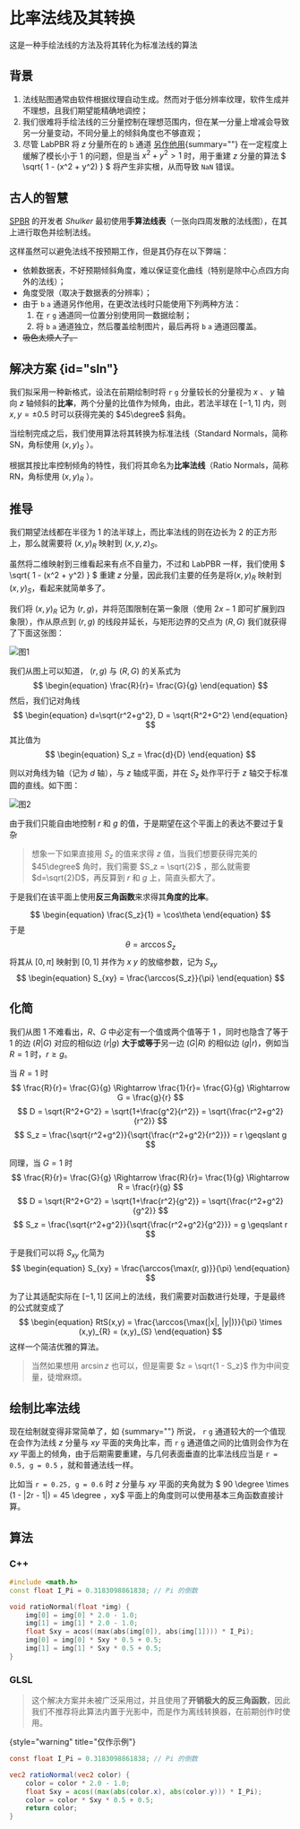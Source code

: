 # 比率法线及其转换

<primary-label ref="dev"/>

<secondary-label ref="new"/>

<secondary-label ref="resourcedoc"/>

<tldr>这是一种手绘法线的方法及将其转化为标准法线的算法</tldr>

## 背景

1. 法线贴图通常由软件根据纹理自动生成。然而对于低分辨率纹理，软件生成并不理想，且我们期望能精确地调控；
2. 我们很难将手绘法线的三分量控制在理想范围内，但在某一分量上增减会导致另一分量变动，不同分量上的倾斜角度也不够直观；
3. 尽管 LabPBR 将 $z$ 分量所在的 `b` 通道 [另作他用](labpbrMaterialStandard.md#textureAO){summary=""} 在一定程度上缓解了模长小于 $1$ 的问题，但是当 $x^2 + y^2 > 1$ 时，用于重建 $z$ 分量的算法 $ \sqrt{ 1 - (x^2 + y^2) } $ 将产生非实根，从而导致 <tooltip term="NaN">`NaN`</tooltip> 错误。

## 古人的智慧

[SPBR](https://modrinth.com/resourcepack/spbr) 的开发者 _Shulker_ 最初使用**手算法线表**（一张向四周发散的法线图），在其上进行取色并绘制法线。

这样虽然可以避免法线不按预期工作，但是其仍存在以下弊端：
- 依赖数据表，不好预期倾斜角度，难以保证变化曲线（特别是除中心点四方向外的法线）；
- 角度受限（取决于数据表的分辨率）；
- 由于 `b` `a` 通道另作他用，在更改法线时只能使用下列两种方法：
  1. 在 `r` `g` 通道同一位置分别使用同一数据绘制；
  2. 将 `b` `a` 通道独立，然后覆盖绘制图片，最后再将 `b` `a` 通道回覆盖。
- ~~吸色太烦人了。~~

## 解决方案 {id="sln"}

我们拟采用一种新格式，设法在前期绘制时将 `r` `g` 分量较长的分量视为 $x$ 、 $y$ 轴向 $z$ 轴倾斜的**比率**，两个分量的比值作为倾角，由此，若法半球在 $[-1, 1]$ 内，则 $x,y = \pm 0.5$ 时可以获得完美的 $45\degree$ 斜角。

当绘制完成之后，我们使用算法将其转换为标准法线（Standard Normals，简称 SN，角标使用 $(x, y)_S$ ）。

根据其按比率控制倾角的特性，我们将其命名为**比率法线**（Ratio Normals，简称 RN，角标使用 $(x, y)_R$ ）。

## 推导

我们期望法线都在半径为 $1$ 的法半球上，而比率法线的则在边长为 $2$ 的正方形上，那么就需要将 $(x, y)_{R}$ 映射到 $(x, y, z)_{S}$。

虽然将二维映射到三维看起来有点不自量力，不过和 LabPBR 一样，我们使用 $ \sqrt{ 1 - (x^2 + y^2) } $ 重建 $z$ 分量，因此我们主要的任务是将$(x, y)_{R}$ 映射到 $(x, y)_{S}$，看起来就简单多了。

我们将 $(x, y)_{R}$ 记为 $(r, g)$，并将范围限制在第一象限（使用 $2x - 1$ 即可扩展到四象限），作从原点到 $(r, g)$ 的线段并延长，与矩形边界的交点为 $(R, G)$ 我们就获得了下面这张图：

![图1](ratioNormals_1.png)

我们从图上可以知道， $(r, g)$ 与 $(R, G)$ 的关系式为
$$ \begin{equation}
\frac{R}{r}= \frac{G}{g}
\end{equation} $$
然后，我们记对角线
$$ \begin{equation}
d=\sqrt{r^2+g^2}, D = \sqrt{R^2+G^2}
\end{equation} $$
其比值为
$$ \begin{equation}
S_z = \frac{d}{D}
\end{equation} $$

则以对角线为轴（记为 $d$ 轴），与 $z$ 轴成平面，并在 $S_z$ 处作平行于 $z$ 轴交于标准圆的直线。如下图：

![图2](ratioNormals_2.png)

由于我们只能自由地控制 $r$ 和 $g$ 的值，于是期望在这个平面上的表达不要过于复杂

> 想象一下如果直接用 $S_z$ 的值来求得 $z$ 值，当我们想要获得完美的 $45\degree$ 角时，我们需要 $S_z = \sqrt{2}$ ，那么就需要 $d=\sqrt{2}D$，再反算到 $r$ 和 $g$ 上，简直头都大了。

于是我们在该平面上使用**反三角函数**来求得其**角度的比率**。

$$ \begin{equation}
\frac{S_z}{1} = \cos\theta
\end{equation} $$
于是
$$ \begin{equation}
\theta = \arccos{S_z}
\end{equation} $$
将其从 $[0, \pi]$ 映射到 $[0, 1]$ 并作为 $x$ $y$ 的放缩参数，记为 $S_{xy}$
$$ \begin{equation}
S_{xy} = \frac{\arccos{S_z}}{\pi}
\end{equation} $$

## 化简

我们从图 1 不难看出，$R$、$G$ 中必定有一个值或两个值等于 $1$ ，同时也隐含了等于 $1$ 的边 $(R|G)$ 对应的相似边 $(r|g)$ **大于或等于**另一边 $(G|R)$ 的相似边 $(g|r)$，例如当 $R = 1$ 时，$r \geqslant g$。

当 $R = 1$ 时
$$
\frac{R}{r}= \frac{G}{g} \Rightarrow \frac{1}{r}= \frac{G}{g} \Rightarrow G = \frac{g}{r}
$$
$$
D = \sqrt{R^2+G^2} = \sqrt{1+\frac{g^2}{r^2}} = \sqrt{\frac{r^2+g^2}{r^2}}
$$
$$
S_z = \frac{\sqrt{r^2+g^2}}{\sqrt{\frac{r^2+g^2}{r^2}}} = r \geqslant g
$$

同理，当 $G = 1$ 时
$$
\frac{R}{r}= \frac{G}{g} \Rightarrow \frac{R}{r}= \frac{1}{g} \Rightarrow R = \frac{r}{g}
$$
$$
D = \sqrt{R^2+G^2} = \sqrt{1+\frac{r^2}{g^2}} = \sqrt{\frac{r^2+g^2}{g^2}}
$$
$$
S_z = \frac{\sqrt{r^2+g^2}}{\sqrt{\frac{r^2+g^2}{g^2}}} = g \geqslant r
$$

于是我们可以将 $S_{xy}$ 化简为
$$ \begin{equation}
S_{xy} = \frac{\arccos{\max(r, g)}}{\pi}
\end{equation} $$

为了让其适配实际在 $[-1, 1]$ 区间上的法线，我们需要对函数进行处理，于是最终的公式就变成了
$$ \begin{equation}
RtS(x,y) = \frac{\arccos{\max(|x|, |y|)}}{\pi} \times (x,y)_{R} = (x,y)_{S}
\end{equation} $$
这样一个简洁优雅的算法。

> 当然如果想用 $\arcsin{z}$ 也可以，但是需要 $z = \sqrt{1 - S_z}$ 作为中间变量，徒增麻烦。

## 绘制比率法线

现在绘制就变得非常简单了，如 [](#sln){summary=""} 所说， `r` `g` 通道较大的一个值现在会作为法线 $z$ 分量与 $xy$ 平面的夹角比率，而 `r` `g` 通道值之间的比值则会作为在 $xy$ 平面上的倾角，由于后期需要重建，与几何表面垂直的比率法线应当是 `r = 0.5, g = 0.5` ，就和普通法线一样。

比如当 `r = 0.25, g = 0.6` 时 $z$ 分量与 $xy$ 平面的夹角就为 $ 90 \degree \times (1 - |2r - 1|) = 45 \degree $，$xy$ 平面上的角度则可以使用基本三角函数直接计算。


## 算法

### C++

```C++
#include <math.h>
const float I_Pi = 0.3183098861838; // Pi 的倒数

void ratioNormal(float *img) {
    img[0] = img[0] * 2.0 - 1.0;
    img[1] = img[1] * 2.0 - 1.0;
    float Sxy = acos((max(abs(img[0]), abs(img[1]))) * I_Pi);
    img[0] = img[0] * Sxy * 0.5 + 0.5;
    img[1] = img[1] * Sxy * 0.5 + 0.5;
}
```

### GLSL

> 这个解决方案并未被广泛采用过，并且使用了**开销极大的反三角函数**，因此我们不推荐将此算法内置于光影中，而是作为离线转换器，在前期创作时使用。
>
{style="warning" title="仅作示例"}
```glsl
const float I_Pi = 0.3183098861838; // Pi 的倒数

vec2 ratioNormal(vec2 color) {
    color = color * 2.0 - 1.0;
    float Sxy = acos((max(abs(color.x), abs(color.y))) * I_Pi);
    color = color * Sxy * 0.5 + 0.5;
    return color;
}
```
